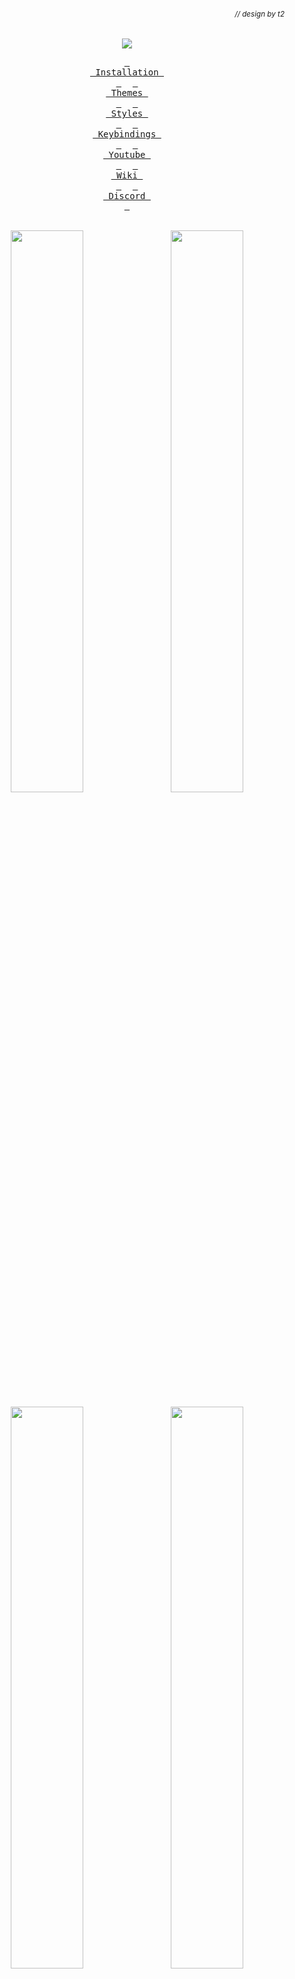###### *<div align="right"><sub>// design by t2</sub></div>*

<div align="center">
  <img src="https://raw.githubusercontent.com/prasanthrangan/hyprdots/main/Source/assets/hyprdots_banner.png">

<br>

  <a href="#installation"><kbd> <br> Installation <br> </kbd></a>&ensp;&ensp;
  <a href="#themes"><kbd> <br> Themes <br> </kbd></a>&ensp;&ensp;
  <a href="#styles"><kbd> <br> Styles <br> </kbd></a>&ensp;&ensp;
  <a href="#keybindings"><kbd> <br> Keybindings <br> </kbd></a>&ensp;&ensp;
  <a href="[#youtube](https://www.youtube.com/watch?v=_nyStxAI75s&list=PLt8rU_ebLsc5yEHUVsAQTqokIBMtx3RFY)"><kbd> <br> Youtube <br> </kbd></a>&ensp;&ensp;
  <a href="https://github.com/prasanthrangan/hyprdots/wiki"><kbd> <br> Wiki <br> </kbd></a>&ensp;&ensp;
  <a href="https://discord.gg/qWehcFJxPa"><kbd> <br> Discord <br> </kbd></a>

<br>

  <img style="margin: 0 5px 10px 0; width: 48%;" src="https://raw.githubusercontent.com/prasanthrangan/hyprdots/main/Source/assets/showcase_1.png" />
  <img style="margin: 0 0 10px 5px; width: 48%;" src="https://raw.githubusercontent.com/prasanthrangan/hyprdots/main/Source/assets/showcase_2.png" />
  <img style="margin: 0 5px 10px 0; width: 48%;" src="https://raw.githubusercontent.com/prasanthrangan/hyprdots/main/Source/assets/showcase_3.png" />
  <img style="margin: 0 0 10px 5px; width: 48%;" src="https://raw.githubusercontent.com/prasanthrangan/hyprdots/main/Source/assets/showcase_4.png" />
</div>

<div align="right">
  <br>
  <a href="#-design-by-t2"><kbd> <br> 🡅 <br> </kbd></a>
</div>

## Installation

The installation script is designed for a minimal [Arch Linux](https://wiki.archlinux.org/title/Arch_Linux) install, but **may** work on some [Arch-based distros](https://wiki.archlinux.org/title/Arch-based_distributions).
While installing HyDE alongside another [DE](https://wiki.archlinux.org/title/Desktop_environment)/[WM](https://wiki.archlinux.org/title/Window_manager) should work, due to it being a heavily customized setup, it **will** conflict with your [GTK](https://wiki.archlinux.org/title/GTK)/[Qt](https://wiki.archlinux.org/title/Qt) theming, [shell](https://wiki.archlinux.org/title/Command-line_shell), [SDDM](https://wiki.archlinux.org/title/SDDM), [GRUB](https://wiki.archlinux.org/title/GRUB), etc. and is at your own risk.

> [!IMPORTANT]
> The install script will auto-detect an NVIDIA card and install nvidia-dkms drivers for your kernel.
> Please ensure that your NVIDIA card supports dkms drivers in the list provided [here](https://wiki.archlinux.org/title/NVIDIA).

> [!CAUTION]
> The script modifies your GRUB or Systemd-boot config to enable NVIDIA DRM.

To install, execute the following commands: 

```shell
pacman -Sy git
git clone --depth 1 https://github.com/prasanthrangan/hyprdots ~/HyDE
cd ~/HyDE/Scripts
./install.sh
```

> [!TIP]
> You can also add any other apps you wish to install alongside HyDE to `Scripts/custom_apps.lst` and pass the file as a parameter to install it like so: 
> 
> ```shell
> ./install.sh custom_apps.lst
> ```

As a second install option, you can also use `Hyde-install`, which might be easier for some.
View installation instructions for HyDE in [Hyde-cli - Usage](https://github.com/kRHYME7/Hyde-cli?tab=readme-ov-file#usage).

Please reboot after the install script completes and takes you to the SDDM login screen (or black screen) for the first time.
For more details, please refer to the [installation wiki](https://github.com/prasanthrangan/hyprdots/wiki/Installation).

### Updating
To update HyDE, you will need to pull the latest changes from GitHub and restore the configs by running the following commands: 

```shell
cd ~/HyDE/Scripts
git pull
./install.sh -r
```

> [!IMPORTANT]
> Please note that any configurations you made will be overwritten if listed to be done so as listed by `Scripts/restore_cfg.lst`.
> However, all replaced configs are backed up and may be recovered from in `~/.config/cfg_backups`.

As a second update option, you can use `Hyde restore ...`, which does have a better way of managing restore and backup options.
For more details, you can refer to [Hyde-cli - dots management wiki](https://github.com/kRHYME7/Hyde-cli/wiki/Dots-Management).

<div align="right">
  <br>
  <a href="#-design-by-t2"><kbd> <br> 🡅 <br> </kbd></a>
</div>

## Themes

All our official themes are stored in a separate repository, allowing users to install them using themepatcher.
For more information, visit [prasanthrangan/hyde-themes](https://github.com/prasanthrangan/hyde-themes).

<div align="center">
  <table><tr>
  <td><b>Official HyDE Themes</b></td>
  </tr><tr><td>

[![Catppuccin-Latte](https://placehold.co/130x30/dd7878/eff1f5?text=Catppuccin-Latte&font=Oswald)](https://github.com/prasanthrangan/hyde-themes/tree/Catppuccin-Latte)
[![Catppuccin-Mocha](https://placehold.co/130x30/b4befe/11111b?text=Catppuccin-Mocha&font=Oswald)](https://github.com/prasanthrangan/hyde-themes/tree/Catppuccin-Mocha)
[![Decay-Green](https://placehold.co/130x30/90ceaa/151720?text=Decay-Green&font=Oswald)](https://github.com/prasanthrangan/hyde-themes/tree/Decay-Green)
[![Edge-Runner](https://placehold.co/130x30/fada16/000000?text=Edge-Runner&font=Oswald)](https://github.com/prasanthrangan/hyde-themes/tree/Edge-Runner)
[![Frosted-Glass](https://placehold.co/130x30/7ed6ff/1e4c84?text=Frosted-Glass&font=Oswald)](https://github.com/prasanthrangan/hyde-themes/tree/Frosted-Glass)
[![Graphite-Mono](https://placehold.co/130x30/a6a6a6/262626?text=Graphite-Mono&font=Oswald)](https://github.com/prasanthrangan/hyde-themes/tree/Graphite-Mono)
[![Gruvbox-Retro](https://placehold.co/130x30/475437/B5CC97?text=Gruvbox-Retro&font=Oswald)](https://github.com/prasanthrangan/hyde-themes/tree/Gruvbox-Retro)
[![Material-Sakura](https://placehold.co/130x30/f2e9e1/b4637a?text=Material-Sakura&font=Oswald)](https://github.com/prasanthrangan/hyde-themes/tree/Material-Sakura)
[![Nordic-Blue](https://placehold.co/130x30/D9D9D9/476A84?text=Nordic-Blue&font=Oswald)](https://github.com/prasanthrangan/hyde-themes/tree/Nordic-Blue)
[![Rosé-Pine](https://placehold.co/130x30/c4a7e7/191724?text=Rosé-Pine&font=Oswald)](https://github.com/prasanthrangan/hyde-themes/tree/Rose-Pine)
[![Synth-Wave](https://placehold.co/130x30/495495/ff7edb?text=Synth-Wave&font=Oswald)](https://github.com/prasanthrangan/hyde-themes/tree/Synth-Wave)
[![Tokyo-Night](https://placehold.co/130x30/7aa2f7/24283b?text=Tokyo-Night&font=Oswald)](https://github.com/prasanthrangan/hyde-themes/tree/Tokyo-Night)

  </td></tr></table>
</div>

> [!TIP]
> Everyone, including you can create, maintain, and share additional themes, all of which can be installed using themepatcher!
> To create your own custom theme, please refer to the [theming wiki](https://github.com/prasanthrangan/hyprdots/wiki/Theming).
> 
> If you wish to have your hyde theme showcased, or you want to find some non-official themes, visit [kRHYME7/hyde-gallery](https://github.com/kRHYME7/hyde-gallery)!

<div align="right">
  <br>
  <a href="#-design-by-t2"><kbd> <br> 🡅 <br> </kbd></a>
</div>

## Styles

### Theme Select

| Theme Select #1 | Theme Select #2 |
| :-------------: | :-------------: |
| ![Theme Select #1](https://raw.githubusercontent.com/prasanthrangan/hyprdots/main/Source/assets/theme_select_1.png) | ![Theme Select #2](https://raw.githubusercontent.com/prasanthrangan/hyprdots/main/Source/assets/theme_select_2.png) |

### Wallpaper Select

| Wallpaper Select |
| :--------------: |
| ![Wallpaper Select](https://raw.githubusercontent.com/prasanthrangan/hyprdots/main/Source/assets/walls_select.png) |

### Wallbash Mode Select

| Wallbash Mode Select |
| :------------------: |
| ![Wallbash Mode Select](https://raw.githubusercontent.com/prasanthrangan/hyprdots/main/Source/assets/wb_mode_sel.png) |

### Notification Action

| Notification Action |
| :-----------------: |
| ![Notification Action](https://raw.githubusercontent.com/prasanthrangan/hyprdots/main/Source/assets/notif_action_sel.png) |

### Launcher Style Select

| Launcher Style Select |
| :-------------------: |
| ![Launcher Style Select](https://raw.githubusercontent.com/prasanthrangan/hyprdots/main/Source/assets/rofi_style_sel.png) |

### Launcher Style

| Rofi Style #1 | Rofi Style #2 | Rofi Style #3 |
| :-----------: | :-----------: | :-----------: |
| ![Rofi Style #1](https://raw.githubusercontent.com/prasanthrangan/hyprdots/main/Source/assets/rofi_style_1.png) | ![Rofi Style #2](https://raw.githubusercontent.com/prasanthrangan/hyprdots/main/Source/assets/rofi_style_2.png) | ![Rofi Style #3](https://raw.githubusercontent.com/prasanthrangan/hyprdots/main/Source/assets/rofi_style_3.png) |

| Rofi Style #4 | Rofi Style #5 | Rofi Style #6 |
| :-----------: | :-----------: | :-----------: |
| ![Rofi Style #4](https://raw.githubusercontent.com/prasanthrangan/hyprdots/main/Source/assets/rofi_style_4.png) | ![Rofi Style #5](https://raw.githubusercontent.com/prasanthrangan/hyprdots/main/Source/assets/rofi_style_5.png) | ![Rofi Style #6](https://raw.githubusercontent.com/prasanthrangan/hyprdots/main/Source/assets/rofi_style_6.png) |

| Rofi Style #7 | Rofi Style #8 | Rofi Style #9 |
| :-----------: | :-----------: | :-----------: |
| ![Rofi Style #7](https://raw.githubusercontent.com/prasanthrangan/hyprdots/main/Source/assets/rofi_style_7.png) | ![Rofi Style #8](https://raw.githubusercontent.com/prasanthrangan/hyprdots/main/Source/assets/rofi_style_8.png) | ![Rofi Style #9](https://raw.githubusercontent.com/prasanthrangan/hyprdots/main/Source/assets/rofi_style_9.png) |

| Rofi Style #10 | Rofi Style #11 | Rofi Style #12 |
| :------------: | :------------: | :------------: |
| ![Rofi Style #10](https://raw.githubusercontent.com/prasanthrangan/hyprdots/main/Source/assets/rofi_style_10.png) | ![Rofi Style #11](https://raw.githubusercontent.com/prasanthrangan/hyprdots/main/Source/assets/rofi_style_11.png) | ![Rofi Style #12](https://raw.githubusercontent.com/prasanthrangan/hyprdots/main/Source/assets/rofi_style_12.png) |

### Wlogout Menu

| Wlogout Menu #1 | Wlogout Menu #2 |
| :-------------: | :-------------: |
| ![Wlogout Menu #1](https://raw.githubusercontent.com/prasanthrangan/hyprdots/main/Source/assets/wlog_style_1.png) | ![Wlogout Menu #2](https://raw.githubusercontent.com/prasanthrangan/hyprdots/main/Source/assets/wlog_style_2.png) |

### Game Launcher

| Game Launcher #1 | Game Launcher #2 | Game Launcher #3 |
| :--------------: | :--------------: | :--------------: |
| ![Game Launcher #1](https://raw.githubusercontent.com/prasanthrangan/hyprdots/main/Source/assets/game_launch_1.png) | ![Game Launcher #2](https://raw.githubusercontent.com/prasanthrangan/hyprdots/main/Source/assets/game_launch_2.png) | ![Game Launcher #3](https://raw.githubusercontent.com/prasanthrangan/hyprdots/main/Source/assets/game_launch_3.png) |

| Game Launcher #4 | Game Launcher #5 |
| :--------------: | :--------------: |
| ![Game Launcher #4](https://raw.githubusercontent.com/prasanthrangan/hyprdots/main/Source/assets/game_launch_4.png) | ![Game Launcher #5](https://raw.githubusercontent.com/prasanthrangan/hyprdots/main/Source/assets/game_launch_5.png) |

<div align="right">
  <br>
  <a href="#-design-by-t2"><kbd> <br> 🡅 <br> </kbd></a>
</div>

## Keybindings

<div align="center">

| Keys | Action |
| :--- | :--- |
| <kbd>Super</kbd> + <kbd>Q</kbd><br><kbd>Alt</kbd> + <kbd>F4</kbd> | Close focused window|
| <kbd>Super</kbd> + <kbd>Del</kbd> | Kill Hyprland session |
| <kbd>Super</kbd> + <kbd>W</kbd> | Toggle the window between focus and float |
| <kbd>Super</kbd> + <kbd>G</kbd> | Toggle the window between focus and group |
| <kbd>Alt</kbd> + <kbd>Enter</kbd> | Toggle the window between focus and fullscreen |
| <kbd>Super</kbd> + <kbd>L</kbd> | Launch lock screen |
| <kbd>Super</kbd> + <kbd>Shift</kbd> + <kbd>F</kbd> | Toggle pin on focused window |
| <kbd>Super</kbd> + <kbd>Backspace</kbd> | Launch logout menu |
| <kbd>Ctrl</kbd> + <kbd>Esc</kbd> | Toggle waybar |
| <kbd>Super</kbd> + <kbd>T</kbd> | Launch terminal emulator (kitty) |
| <kbd>Super</kbd> + <kbd>E</kbd> | Launch file manager (dolphin) |
| <kbd>Super</kbd> + <kbd>C</kbd> | Launch text editor (vscode) |
| <kbd>Super</kbd> + <kbd>F</kbd> | Launch web browser (firefox) |
| <kbd>Ctrl</kbd> + <kbd>Shift</kbd> + <kbd>Esc</kbd> | Launch system monitor (htop/btop or fallback to top) |
| <kbd>Super</kbd> + <kbd>A</kbd> | Launch application launcher (rofi) |
| <kbd>Super</kbd> + <kbd>Tab</kbd> | Launch window switcher (rofi) |
| <kbd>Super</kbd> + <kbd>Shift</kbd> + <kbd>E</kbd> | Launch file explorer (rofi) |
| <kbd>F10</kbd> | Toggle audio mute |
| <kbd>F11</kbd> | Decrease volume |
| <kbd>F12</kbd> | Increase volume |
| <kbd>Super</kbd> + <kbd>P</kbd> | Partial screenshot capture |
| <kbd>Super</kbd> + <kbd>Ctrl</kbd> + <kbd>P</kbd> | Partial screenshot capture (frozen screen) |
| <kbd>Super</kbd> + <kbd>Alt</kbd> + <kbd>P</kbd> | Monitor screenshot capture |
| <kbd>PrtScn</kbd> | All monitors screenshot capture |
| <kbd>Super</kbd> + <kbd>Alt</kbd> + <kbd>G</kbd> | Disable hypr effects for gamemode |
| <kbd>Super</kbd> + <kbd>Alt</kbd> + <kbd>→</kbd><kbd>←</kbd> | Cycle wallpaper |
| <kbd>Super</kbd> + <kbd>Alt</kbd> + <kbd>↑</kbd><kbd>↓</kbd> | Cycle waybar mode |
| <kbd>Super</kbd> + <kbd>Shift</kbd> + <kbd>R</kbd> | Launch wallbash mode select menu (rofi) |
| <kbd>Super</kbd> + <kbd>Shift</kbd> + <kbd>T</kbd> | Launch theme select menu (rofi) |
| <kbd>Super</kbd> + <kbd>Shift</kbd> + <kbd>A</kbd> | Launch style select menu (rofi) |
| <kbd>Super</kbd> + <kbd>Shift</kbd> + <kbd>W</kbd> | Launch wallpaper select menu (rofi) |
| <kbd>Super</kbd> + <kbd>V</kbd> | Launch clipboard (rofi) |
| <kbd>Super</kbd> + <kbd>K</kbd> | Switch keyboard layout |
| <kbd>Super</kbd> + <kbd>←</kbd><kbd>→</kbd><kbd>↑</kbd><kbd>↓</kbd> | Move window focus |
| <kbd>Alt</kbd> + <kbd>Tab</kbd> | Change window focus |
| <kbd>Super</kbd> + <kbd>[0-9]</kbd> | Switch workspaces |
| <kbd>Super</kbd> + <kbd>Ctrl</kbd> + <kbd>←</kbd><kbd>→</kbd> | Switch workspaces to a relative workspace |
| <kbd>Super</kbd> + <kbd>Ctrl</kbd> + <kbd>↓</kbd> | Move to the first empty workspace |
| <kbd>Super</kbd> + <kbd>Shift</kbd> + <kbd>←</kbd><kbd>→</kbd><kbd>↑</kbd><kbd>↓</kbd> | Resize windows |
| <kbd>Super</kbd> + <kbd>Shift</kbd> + <kbd>[0-9]</kbd> | Move focused window to a relative workspace |
| <kbd>Super</kbd> + <kbd>Shift</kbd> + <kbd>Ctrl</kbd> + <kbd>←</kbd><kbd>→</kbd><kbd>↑</kbd><kbd>↓</kbd> | Move focused window around the current workspace |
| <kbd>Super</kbd> + <kbd>MouseScroll</kbd> | Scroll through existing workspaces |
| <kbd>Super</kbd> + <kbd>LeftClick</kbd><br><kbd>Super</kbd> + <kbd>Z</kbd> | Move focused window |
| <kbd>Super</kbd> + <kbd>RightClick</kbd><br><kbd>Super</kbd> + <kbd>X</kbd> | Resize focused window |
| <kbd>Super</kbd> + <kbd>Alt</kbd> + <kbd>S</kbd> | Move/Switch to special workspace (scratchpad) |
| <kbd>Super</kbd> + <kbd>S</kbd> | Toggle to special workspace |
| <kbd>Super</kbd> + <kbd>J</kbd> | Toggle focused window split |
| <kbd>Super</kbd> + <kbd>Alt</kbd> + <kbd>[0-9]</kbd> | Move focused window to a workspace silently |

</div>

<div align="right">
  <br>
  <a href="#-design-by-t2"><kbd> <br> 🡅 <br> </kbd></a>
</div>

